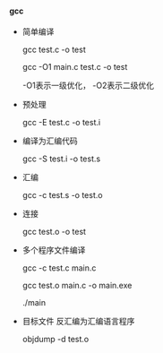 #### gcc

- 简单编译

  gcc  test.c  -o  test

  gcc  -O1  main.c  test.c  -o  test            

  -O1表示一级优化， -O2表示二级优化

- 预处理

  gcc  -E test.c  -o  test.i

- 编译为汇编代码

  gcc  -S  test.i  -o  test.s

- 汇编

  gcc  -c  test.s  -o  test.o

- 连接

  gcc  test.o   -o  test

- 多个程序文件编译

  gcc   -c  test.c  main.c

  gcc  test.o  main.c  -o  main.exe

  ./main
  
- 目标文件 反汇编为汇编语言程序

  objdump  -d  test.o










